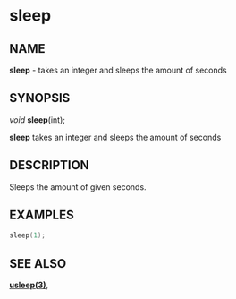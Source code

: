 # sleep

## NAME

**sleep** - takes an integer and sleeps the amount of seconds

## SYNOPSIS

*void* **sleep**(int);

**sleep** takes an integer and sleeps the amount of seconds

## DESCRIPTION

Sleeps the amount of given seconds.

## EXAMPLES

```cpp
sleep(1);
```

## SEE ALSO

**[usleep(3)](usleep.md)**,
